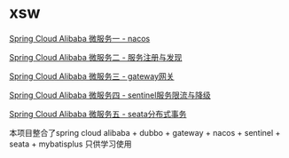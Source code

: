 # xsw
[Spring Cloud Alibaba 微服务一 - nacos](https://blog.csdn.net/KillerXie/article/details/111632407)

[Spring Cloud Alibaba 微服务二 - 服务注册与发现](https://blog.csdn.net/KillerXie/article/details/111637687)

[Spring Cloud Alibaba 微服务三 - gateway网关](https://blog.csdn.net/KillerXie/article/details/111914429)

[Spring Cloud Alibaba 微服务四 - sentinel服务限流与降级](https://blog.csdn.net/KillerXie/article/details/112188189)

[Spring Cloud Alibaba 微服务五 - seata分布式事务](https://blog.csdn.net/KillerXie/article/details/112471987)

本项目整合了spring cloud alibaba + dubbo + gateway + nacos + sentinel + seata + mybatisplus
只供学习使用